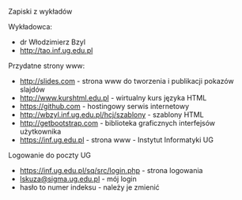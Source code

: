 Zapiski z wykładów

Wykładowca:
- dr Włodzimierz Bzyl
- http://tao.inf.ug.edu.pl

Przydatne strony www:

- http://slides.com - strona www do tworzenia i publikacji pokazów slajdów
- http://www.kurshtml.edu.pl - wirtualny kurs języka HTML
- https://github.com - hostingowy serwis internetowy
- http://wbzyl.inf.ug.edu.pl/hcj/szablony - szablony HTML
- http://getbootstrap.com - biblioteka graficznych interfejsów użytkownika
- https://inf.ug.edu.pl - strona www - Instytut Informatyki UG

Logowanie do poczty UG

- https://inf.ug.edu.pl/sq/src/login.php - strona logowania
- lskuza@sigma.ug.edu.pl - mój login
- hasło to numer indeksu - należy je zmienić
